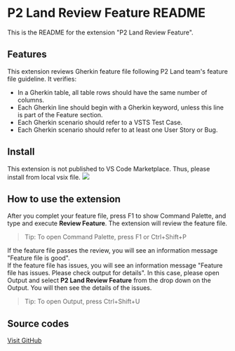 # P2 Land Review Feature README

This is the README for the extension "P2 Land Review Feature".  

## Features

This extension reviews Gherkin feature file following P2 Land team's feature file guideline. It verifies:
- In a Gherkin table, all table rows should have the same number of columns.
- Each Gherkin line should begin with a Gherkin keyword, unless this line is part of the Feature section.
- Each Gherkin scenario should refer to a VSTS Test Case.
- Each Gherkin scenario should refer to at least one User Story or Bug.

## Install
This extension is not published to VS Code Marketplace. Thus, please install from local vsix file.
![](https://github.com/chongtian/ReviewP2LandFeature/blob/master/img/Install.gif)

## How to use the extension

After you complet your feature file, press F1 to show Command Palette, and type and execute <b>Review Feature</b>. The extension will review the feature file.
> Tip: To open Command Palette, press F1 or Ctrl+Shift+P
>
If the feature file passes the review, you will see an information message "Feature file is good".<br>
If the feature file has issues, you will see an information message "Feature file has issues. Please check output for details". In this case, please open Output and select <b>P2 Land Review Feature</b> from the drop down on the Output. You will then see the details of the issues.

> Tip: To open Output, press Ctrl+Shift+U


## Source codes
<a href="https://github.com/chongtian/ReviewP2LandFeature"> Visit GitHub </a>


